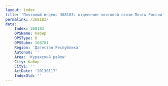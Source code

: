 ```yaml
---
layout: index
title: 'Почтовый индекс 368183: отделение почтовой связи Почты России'
permalink: /368183/
data:
    Index: 368183
    OPSName: Кабир
    OPSType: О
    OPSSubm: 368781
    Region: 'Дагестан Республика'
    Autonom: ''
    Area: 'Курахский район'
    City: Кабир
    City1: ''
    ActDate: '20130117'
    IndexOld: ''
---
```


